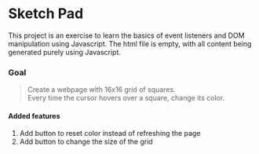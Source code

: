 # Sketch Pad

This project is an exercise to learn the basics of event listeners and DOM manipulation using Javascript.
The html file is empty, with all content being generated purely using Javascript. 

### Goal
> Create a webpage with 16x16 grid of squares.  
> Every time the cursor hovers over a square, change its color.

#### Added features
1. Add button to reset color instead of refreshing the page
2. Add button to change the size of the grid
